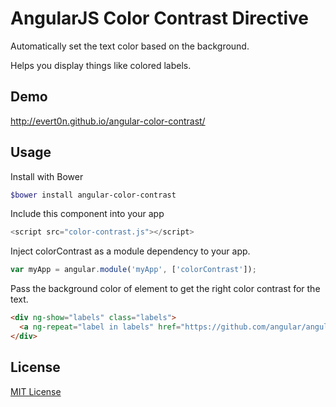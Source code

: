 AngularJS Color Contrast Directive
======================

Automatically set the text color based on the background.

Helps you display things like colored labels.

## Demo

http://evert0n.github.io/angular-color-contrast/

## Usage

Install with Bower

```bash
$bower install angular-color-contrast
```

Include this component into your app

```javascript
<script src="color-contrast.js"></script>
```

Inject colorContrast as a module dependency to your app.

```javascript
var myApp = angular.module('myApp', ['colorContrast']);
```

Pass the background color of element to get the right color contrast for the text.

```html
<div ng-show="labels" class="labels">
  <a ng-repeat="label in labels" href="https://github.com/angular/angular.js/issues?labels={{label.name}}" target="_blank"><span class="label" color-contrast="{{label.color}}">{{label.name}}</span></a> 
</div>
```

## License

[MIT License](http://www.opensource.org/licenses/mit-license.php)
